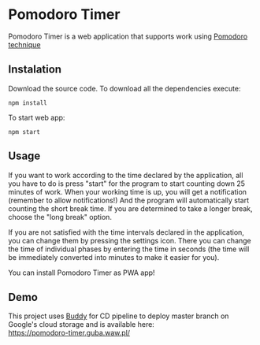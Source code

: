 # Pomodoro Timer
Pomodoro Timer is a web application that supports work using [Pomodoro technique](https://en.wikipedia.org/wiki/Pomodoro_Technique)

## Instalation
Download the source code.
To download all the dependencies execute:
```
npm install
```

To start web app:
```
npm start
```

## Usage
If you want to work according to the time declared by the application, all you have to do is press "start" for the program to start counting down 25 minutes of work.
When your working time is up, you will get a notification (remember to allow notifications!) And the program will automatically start counting the short break time.
If you are determined to take a longer break, choose the "long break" option.

If you are not satisfied with the time intervals declared in the application, you can change them by pressing the settings icon.
There you can change the time of individual phases by entering the time in seconds (the time will be immediately converted into minutes to make it easier for you).

You can install Pomodoro Timer as PWA app!

## Demo
This project uses [Buddy](https://buddy.works/) for CD pipeline to deploy master branch on Google's cloud storage and is available here:\
https://pomodoro-timer.guba.waw.pl/
